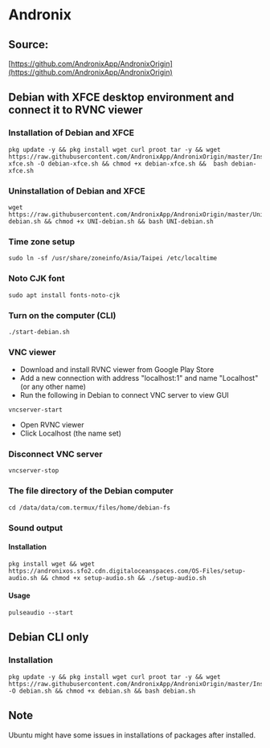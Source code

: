 # Andronix
## Source:
[https://github.com/AndronixApp/AndronixOrigin](https://github.com/AndronixApp/AndronixOrigin)
## Debian with XFCE desktop environment and connect it to RVNC viewer
### Installation of Debian and XFCE
```
pkg update -y && pkg install wget curl proot tar -y && wget https://raw.githubusercontent.com/AndronixApp/AndronixOrigin/master/Installer/Debian/debian-xfce.sh -O debian-xfce.sh && chmod +x debian-xfce.sh &&  bash debian-xfce.sh
```
### Uninstallation of Debian and XFCE
```
wget https://raw.githubusercontent.com/AndronixApp/AndronixOrigin/master/Uninstall/Debian/UNI-debian.sh && chmod +x UNI-debian.sh && bash UNI-debian.sh
```
### Time zone setup
```
sudo ln -sf /usr/share/zoneinfo/Asia/Taipei /etc/localtime
```
### Noto CJK font
```
sudo apt install fonts-noto-cjk
```
### Turn on the computer (CLI)
```
./start-debian.sh
```
### VNC viewer
- Download and install RVNC viewer from Google Play Store
- Add a new connection with address "localhost:1" and name "Localhost" (or any other name)
- Run the following in Debian to connect VNC server to view GUI
```
vncserver-start
```
- Open RVNC viewer
- Click Localhost (the name set)
### Disconnect VNC server
```
vncserver-stop
```
### The file directory of the Debian computer
```
cd /data/data/com.termux/files/home/debian-fs
```
### Sound output
#### Installation 
```
pkg install wget && wget https://andronixos.sfo2.cdn.digitaloceanspaces.com/OS-Files/setup-audio.sh && chmod +x setup-audio.sh && ./setup-audio.sh
```
#### Usage
```
pulseaudio --start
```
## Debian CLI only
### Installation 
```
pkg update -y && pkg install wget curl proot tar -y && wget https://raw.githubusercontent.com/AndronixApp/AndronixOrigin/master/Installer/Debian/debian.sh -O debian.sh && chmod +x debian.sh && bash debian.sh
```
## Note
Ubuntu might have some issues in installations of packages after installed.